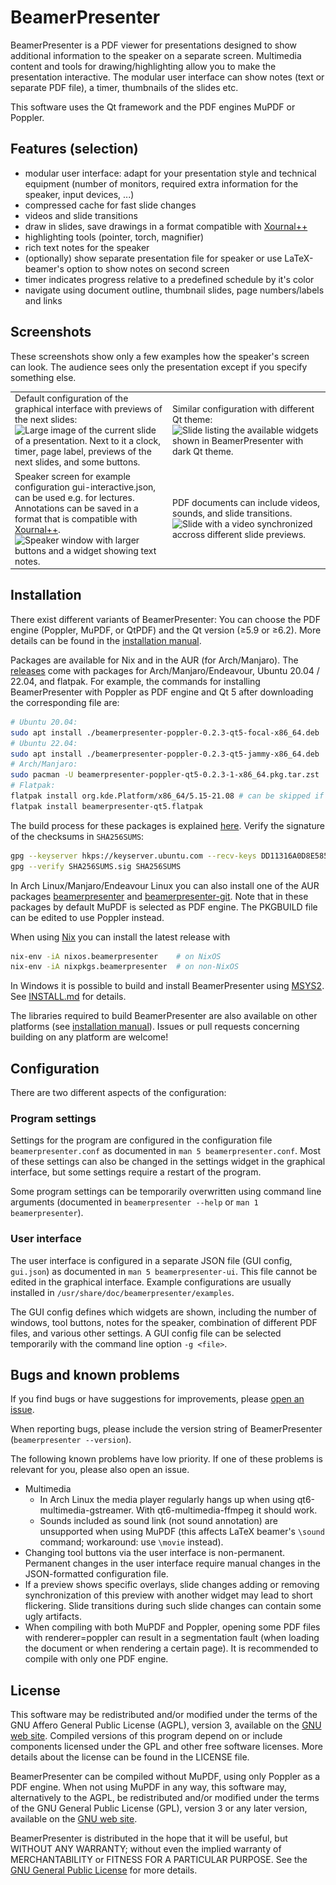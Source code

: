 # BeamerPresenter
BeamerPresenter is a PDF viewer for presentations designed to show additional information to the speaker on a separate screen.
Multimedia content and tools for drawing/highlighting allow you to make the presentation interactive.
The modular user interface can show notes (text or separate PDF file), a timer, thumbnails of the slides etc.

This software uses the Qt framework and the PDF engines MuPDF or Poppler.

## Features (selection)
* modular user interface: adapt for your presentation style and technical equipment (number of monitors, required extra information for the speaker, input devices, ...)
* compressed cache for fast slide changes
* videos and slide transitions
* draw in slides, save drawings in a format compatible with [Xournal++](https://xournalpp.github.io)
* highlighting tools (pointer, torch, magnifier)
* rich text notes for the speaker
* (optionally) show separate presentation file for speaker or use LaTeX-beamer's option to show notes on second screen
* timer indicates progress relative to a predefined schedule by it's color
* navigate using document outline, thumbnail slides, page numbers/labels and links


## Screenshots
These screenshots show only a few examples how the speaker's screen can look. The audience sees only the presentation except if you specify something else.

<table border="0px" >
<tr>
<td width=50%>
Default configuration of the graphical interface with previews of the next slides:
<img srcset=".readme/fusion-640px.webp 640w, .readme/fusion-960px.webp 960w" sizes="(max-width: 640px) 640px, 960px" src=".readme/fusion-960px.webp" width=100% title="BeamerPresenter speaker screen with default configuration and Fusion theme." alt="Large image of the current slide of a presentation. Next to it a clock, timer, page label, previews of the next slides, and some buttons.">
</td>
<td>
Similar configuration with different Qt theme:
<img srcset=".readme/widgets-640px.webp 640w, .readme/widgets-960px.webp 960w" sizes="(max-width: 640px) 640px, 960px" src=".readme/widgets-960px.webp" width=100% title="Slide listing the available widgets shown in BeamerPresenter with dark Qt theme.">
</td>
</tr>
<tr>
<td>
Speaker screen for example configuration gui-interactive.json, can be used e.g. for lectures.
Annotations can be saved in a format that is compatible with <a href="https://xournalpp.github.io">Xournal++</a>.
<img srcset=".readme/interactive-640px.webp 640w, .readme/interactive-960px.webp 960w" sizes="(max-width: 640px) 640px, 960px" src=".readme/interactive-960px.webp" width=100% title="Speaker window with larger buttons and a widget showing text notes.">
</td>
<td>
PDF documents can include videos, sounds, and slide transitions.
<img srcset=".readme/video-640px.webp 640w, .readme/video-960px.webp 960w" sizes="(max-width: 640px) 640px, 960px" src=".readme/video-960px.webp" width=100% title="Slide with a video synchronized accross different slide previews.">
</td>
</tr>
</table>


## Installation
There exist different variants of BeamerPresenter:
You can choose the PDF engine (Poppler, MuPDF, or QtPDF) and the Qt version (≥5.9 or ≥6.2).
More details can be found in the [installation manual](https://github.com/stiglers-eponym/BeamerPresenter/blob/main/INSTALL.md).

Packages are available for Nix and in the AUR (for Arch/Manjaro).
The [releases](https://github.com/stiglers-eponym/BeamerPresenter/releases) come with packages for Arch/Manjaro/Endeavour, Ubuntu 20.04 / 22.04, and flatpak.
For example, the commands for installing BeamerPresenter with Poppler as PDF engine and Qt 5 after downloading the corresponding file are:
```sh
# Ubuntu 20.04:
sudo apt install ./beamerpresenter-poppler-0.2.3-qt5-focal-x86_64.deb
# Ubuntu 22.04:
sudo apt install ./beamerpresenter-poppler-0.2.3-qt5-jammy-x86_64.deb
# Arch/Manjaro:
sudo pacman -U beamerpresenter-poppler-qt5-0.2.3-1-x86_64.pkg.tar.zst
# Flatpak:
flatpak install org.kde.Platform/x86_64/5.15-21.08 # can be skipped if already installed
flatpak install beamerpresenter-qt5.flatpak
```
The build process for these packages is explained [here](https://github.com/stiglers-eponym/BeamerPresenter/tree/main/packaging).
Verify the signature of the checksums in `SHA256SUMS`:
```sh
gpg --keyserver hkps://keyserver.ubuntu.com --recv-keys DD11316A0D8E585F
gpg --verify SHA256SUMS.sig SHA256SUMS
```

In Arch Linux/Manjaro/Endeavour Linux you can also install one of the AUR packages [beamerpresenter](https://aur.archlinux.org/packages/beamerpresenter) and [beamerpresenter-git](https://aur.archlinux.org/packages/beamerpresenter-git).
Note that in these packages by default MuPDF is selected as PDF engine. The PKGBUILD file can be edited to use Poppler instead.

When using [Nix](https://nixos.org) you can install the latest release with
```sh
nix-env -iA nixos.beamerpresenter    # on NixOS
nix-env -iA nixpkgs.beamerpresenter  # on non-NixOS
```

In Windows it is possible to build and install BeamerPresenter using [MSYS2](https://www.msys2.org). See [INSTALL.md](https://github.com/stiglers-eponym/BeamerPresenter/blob/dev/INSTALL.md#windows) for details.

The libraries required to build BeamerPresenter are also available on other platforms (see [installation manual](https://github.com/stiglers-eponym/BeamerPresenter/blob/main/INSTALL.md)).
Issues or pull requests concerning building on any platform are welcome!

## Configuration
There are two different aspects of the configuration:

### Program settings
Settings for the program are configured in the configuration file
`beamerpresenter.conf` as documented in `man 5 beamerpresenter.conf`. Most of
these settings can also be changed in the settings widget in the graphical
interface, but some settings require a restart of the program.

Some program settings can be temporarily overwritten using command line
arguments (documented in `beamerpresenter --help` or `man 1 beamerpresenter`).

### User interface
The user interface is configured in a separate JSON file (GUI config, `gui.json`) as
documented in `man 5 beamerpresenter-ui`. This file cannot be edited in the
graphical interface.
Example configurations are usually installed in `/usr/share/doc/beamerpresenter/examples`.

The GUI config defines which widgets are shown, including the number of windows,
tool buttons, notes for the speaker, combination of different PDF files, and
various other settings. A GUI config file can be selected temporarily with the
command line option `-g <file>`.


## Bugs and known problems
If you find bugs or have suggestions for improvements, please
[open an issue](https://github.com/stiglers-eponym/BeamerPresenter/issues).

When reporting bugs, please include the version string of BeamerPresenter
(`beamerpresenter --version`).

The following known problems have low priority. If one of these problems is relevant for you, please also open an issue.
* Multimedia
    * In Arch Linux the media player regularly hangs up when using qt6-multimedia-gstreamer. With qt6-multimedia-ffmpeg it should work.
    * Sounds included as sound link (not sound annotation) are unsupported when using MuPDF (this affects LaTeX beamer's `\sound` command; workaround: use `\movie` instead).
* Changing tool buttons via the user interface is non-permanent. Permanent changes in the user interface require manual changes in the JSON-formatted configuration file.
* If a preview shows specific overlays, slide changes adding or removing synchronization of this preview with another widget may lead to short flickering. Slide transitions during such slide changes can contain some ugly artifacts.
* When compiling with both MuPDF and Poppler, opening some PDF files with renderer=poppler can result in a segmentation fault (when loading the document or when rendering a certain page). It is recommended to compile with only one PDF engine.


## License
This software may be redistributed and/or modified under the terms of the GNU Affero General Public License (AGPL), version 3, available on the [GNU web site](https://www.gnu.org/licenses/agpl-3.0.html). Compiled versions of this program depend on or include components licensed under the GPL and other free software licenses. More details about the license can be found in the LICENSE file.

BeamerPresenter can be compiled without MuPDF, using only Poppler as a PDF engine.
When not using MuPDF in any way, this software may, alternatively to the AGPL, be redistributed and/or modified under the terms of the GNU General Public License (GPL), version 3 or any later version, available on the [GNU web site](https://www.gnu.org/licenses/gpl-3.0.html).

BeamerPresenter is distributed in the hope that it will be useful,
but WITHOUT ANY WARRANTY; without even the implied warranty of
MERCHANTABILITY or FITNESS FOR A PARTICULAR PURPOSE. See the
[GNU General Public License](https://www.gnu.org/licenses/gpl-3.0.html) for more details.
